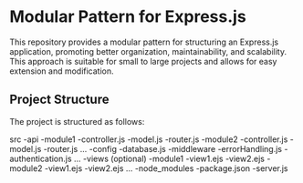 # Modular Pattern for Express.js

This repository provides a modular pattern for structuring an Express.js application, promoting better organization, maintainability, and scalability. This approach is suitable for small to large projects and allows for easy extension and modification.

## Project Structure

The project is structured as follows:

src
  -api
    -module1
        -controller.js
        -model.js
        -router.js
    -module2
        -controller.js
        -model.js
        -router.js
   ...
-config
    -database.js
-middleware
    -errorHandling.js
    -authentication.js
   ...
-views (optional)
    -module1
      -view1.ejs
      -view2.ejs
    -module2
      -view1.ejs
      -view2.ejs
...
-node_modules
-package.json
-server.js

